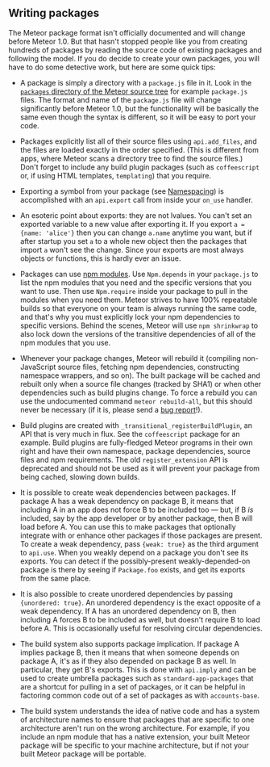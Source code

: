   <h2 id="writingpackages">Writing packages</h2>

The Meteor package format isn't officially documented and will change
before Meteor 1.0. But that hasn't stopped people like you from
creating hundreds of packages by reading the source code of existing
packages and following the model. If you do decide to create your own
packages, you will have to do some detective work, but here are some
quick tips:

* A package is simply a directory with a `package.js` file in it. Look in the
  [`packages` directory of the Meteor source
  tree](https://github.com/meteor/meteor/tree/master/packages/) for example
  `package.js` files. The format and name of the `package.js` file will change
  significantly before Meteor 1.0, but the functionality will be basically the
  same even though the syntax is different, so it will be easy to port your
  code.

* Packages explicitly list all of their source files using `api.add_files`, and
  the files are loaded exactly in the order specified. (This is different from
  apps, where Meteor scans a directory tree to find the source files.)  Don't
  forget to include any build plugin packages (such as `coffeescript` or, if
  using HTML templates, `templating`) that you require.

* Exporting a symbol from your package (see
  [Namespacing](#namespacing)) is accomplished with an `api.export` call
  from inside your `on_use` handler.

* An esoteric point about exports: they are not lvalues. You can't set
  an exported variable to a new value after exporting it. If you
  export `a = {name: 'alice'}` then you can change `a.name` anytime
  you want, but if after startup you set `a` to a whole new object
  then the packages that import `a` won't see the change. Since your
  exports are most always objects or functions, this is hardly ever an
  issue.

* Packages can use [npm modules](https://npmjs.org/). Use `Npm.depends` in your
  `package.js` to list the npm modules that you need and the specific
  versions that you want to use. Then use `Npm.require` inside your
  package to pull in the modules when you need them. Meteor strives to
  have 100% repeatable builds so that everyone on your team is always
  running the same code, and that's why you must explicitly lock your
  npm dependencies to specific versions. Behind the scenes, Meteor
  will use `npm shrinkwrap` to also lock down the versions of the
  transitive dependencies of all of the npm modules that you use.

* Whenever your package changes, Meteor will rebuild it (compiling
  non-JavaScript source files, fetching npm dependencies, constructing
  namespace wrappers, and so on). The built package will be cached and
  rebuilt only when a source file changes (tracked by SHA1) or when
  other dependencies such as build plugins change. To force a rebuild
  you can use the undocumented command `meteor rebuild-all`, but this
  should never be necessary (if it is, please send a
  [bug report](https://github.com/meteor/meteor/blob/devel/Contributing.md#filing-bug-reports)!).

* Build plugins are created with `_transitional_registerBuildPlugin`,
  an API that is very much in flux. See the `coffeescript` package for
  an example. Build plugins are fully-fledged Meteor programs in their
  own right and have their own namespace, package dependencies, source
  files and npm requirements. The old `register_extension` API is
  deprecated and should not be used as it will prevent your package
  from being cached, slowing down builds.

* It is possible to create weak dependencies between packages. If
  package A has a weak dependency on package B, it means that
  including A in an app does not force B to be included too &mdash;
  but, if B _is_ included, say by the app developer or by another
  package, then B will load before A. You can use this to make
  packages that optionally integrate with or enhance other packages if
  those packages are present. To create a weak dependency, pass
  `{weak: true}` as the third argument to `api.use`. When you weakly
  depend on a package you don't see its exports. You can detect if
  the possibly-present weakly-depended-on package is there by seeing
  if `Package.foo` exists, and get its exports from the same place.

* It is also possible to create unordered dependencies by passing
  `{unordered: true}`. An unordered dependency is the exact opposite
  of a weak dependency. If A has an unordered dependency on B, then
  including A forces B to be included as well, but doesn't require B
  to load before A. This is occasionally useful for resolving circular
  dependencies.

* The build system also supports package implication. If package A
  implies package B, then it means that when someone depends on
  package A, it's as if they also depended on package B as well. In
  particular, they get B's exports. This is done with `api.imply` and
  can be used to create umbrella packages such as
  `standard-app-packages` that are a shortcut for pulling in a set of
  packages, or it can be helpful in factoring common code out of a set
  of packages as with `accounts-base`.

* The build system understands the idea of native code and has a
  system of architecture names to ensure that packages that are
  specific to one architecture aren't run on the wrong
  architecture. For example, if you include an npm module that has a
  native extension, your built Meteor package will be specific to your
  machine architecture, but if not your built Meteor package will be
  portable.
